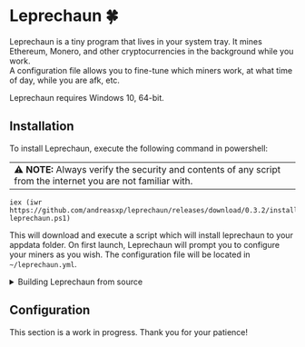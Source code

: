 # Leprechaun 🍀
Leprechaun is a tiny program that lives in your system tray. It mines Ethereum, Monero, and other cryptocurrencies in the background while you work.  
A configuration file allows you to fine-tune which miners work, at what time of day, while you are afk, etc.

Leprechaun requires Windows 10, 64-bit.

## Installation
To install Leprechaun, execute the following command in powershell:

<table><tr><td>
⚠️ <b>NOTE:</b> Always verify the security and contents of any script from the internet you are not familiar with.
</td></tr></table>

```
iex (iwr https://github.com/andreasxp/leprechaun/releases/download/0.3.2/install-leprechaun.ps1)
```
This will download and execute a script which will install leprechaun to your appdata folder. On first launch, Leprechaun will prompt you to configure your miners as you wish.
The configuration file will be located in `~/leprechaun.yml`.

<details><summary>Building Leprechaun from source</summary><p>
  
  Requirements: [python 3.9+](https://www.python.org/), [git](https://git-scm.com/)
  
  Leprechaun is a python package that can be run by itself, but is distributed by being "frozen" into an executable using [pyinstaller](https://www.pyinstaller.org/).
  Regardless of the way you want to run Leprechaun, you will need to clone this repository and run `pip install --editable` to obtain all the necessary packages automatically:
  ```
  $ git clone https://github.com/andreasxp/leprechaun
  $ cd leprechaun
  $ pip install --editable .
  ```
  
  After `pip install`, you can launch the package from command line as follows:
  ```
  $ python -m leprechaun      # Launch Leprechaun GUI
  $ leprechaun                # Launch Leprechaun GUI (alternative)
  
  $ python -m leprechaun.cli  # Launch Leprechaun CLI
  $ leprechaun-cli            # Launch Leprechaun CLI (alternative)
  ```
  Leprechaun CLI supports interaction using command line. Use `leprechaun-cli --help` to find out more.
  
  To freeze the python package into an executable, use the included script:
  ```
  $ python build.py
  ```
  The executables will be in the `dist` folder. To add shortcuts, launch at startup, or otherwise configure the application, use `leprechaun-cli.exe config <options>`.
  
</p></details>

## Configuration
This section is a work in progress. Thank you for your patience!
